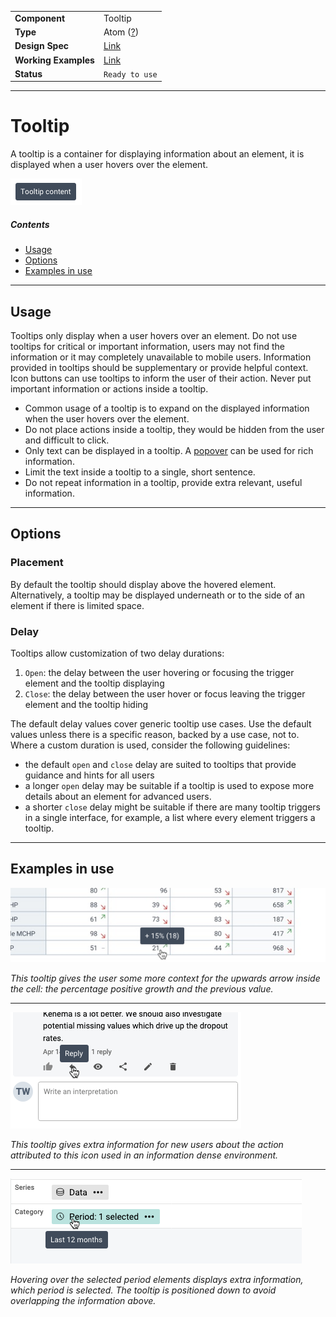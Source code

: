 |                      |                                                                                           |
| -------------------- | ----------------------------------------------------------------------------------------- |
| **Component**        | Tooltip                                                                                   |
| **Type**             | Atom ([?](http://atomicdesign.bradfrost.com/chapter-2/))                                  |
| **Design Spec**      | [Link](https://sketch.cloud/s/DwkDk/a/zY21gy)                                             |
| **Working Examples** | [Link](https://ui.dhis2.nu/demo/?path=/story/data-display-tooltip--default-placement-top) |
| **Status**           | `Ready to use`                                                                            |

---

# Tooltip

A tooltip is a container for displaying information about an element, it is displayed when a user hovers over the element.

![](../images/tooltip.png)

##### Contents

-   [Usage](#usage)
-   [Options](#options)
-   [Examples in use](#examples-in-use)

---

## Usage

Tooltips only display when a user hovers over an element. Do not use tooltips for critical or important information, users may not find the information or it may completely unavailable to mobile users. Information provided in tooltips should be supplementary or provide helpful context. Icon buttons can use tooltips to inform the user of their action. Never put important information or actions inside a tooltip.

-   Common usage of a tooltip is to expand on the displayed information when the user hovers over the element.
-   Do not place actions inside a tooltip, they would be hidden from the user and difficult to click.
-   Only text can be displayed in a tooltip. A [popover](../molecules/popover.md) can be used for rich information.
-   Limit the text inside a tooltip to a single, short sentence.
-   Do not repeat information in a tooltip, provide extra relevant, useful information.

---

## Options

### Placement

By default the tooltip should display above the hovered element. Alternatively, a tooltip may be displayed underneath or to the side of an element if there is limited space.

### Delay

Tooltips allow customization of two delay durations:

1. `Open`: the delay between the user hovering or focusing the trigger element and the tooltip displaying
2. `Close`: the delay between the user hover or focus leaving the trigger element and the tooltip hiding

The default delay values cover generic tooltip use cases. Use the default values unless there is a specific reason, backed by a use case, not to. Where a custom duration is used, consider the following guidelines:

-   the default `open` and `close` delay are suited to tooltips that provide guidance and hints for all users
-   a longer `open` delay may be suitable if a tooltip is used to expose more details about an element for advanced users.
-   a shorter `close` delay might be suitable if there are many tooltip triggers in a single interface, for example, a list where every element triggers a tooltip.

---

## Examples in use

![](../images/tooltip-example-1.png)

_This tooltip gives the user some more context for the upwards arrow inside the cell: the percentage positive growth and the previous value._

---

![](../images/tooltip-example-2.png)

_This tooltip gives extra information for new users about the action attributed to this icon used in an information dense environment._

---

![](../images/tooltip-example-3.png)

_Hovering over the selected period elements displays extra information, which period is selected. The tooltip is positioned down to avoid overlapping the information above._
